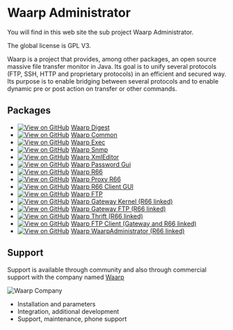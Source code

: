 Waarp Administrator
===================

You will find in this web site the sub project Waarp Administrator.

The global license is GPL V3.

Waarp is a project that provides, among other packages, 
an open source massive file transfer monitor 
in Java. Its goal is to unify several protocols (FTP, SSH, HTTP and proprietary 
protocols) in an efficient and secured way. Its purpose is to enable bridging between 
several protocols and to enable dynamic pre or post action on transfer or other commands.

Packages
--------

 * [![View on GitHub](http://waarp.github.com/Waarp/res/waarp/octocaticon.png "View on GitHub")](https://www.github.com/waarp/WaarpDigest) [Waarp Digest](http://waarp.github.com/WaarpDigest)
 * [![View on GitHub](http://waarp.github.com/Waarp/res/waarp/octocaticon.png "View on GitHub")](https://www.github.com/waarp/WaarpCommon) [Waarp Common](http://waarp.github.com/WaarpCommon)
 * [![View on GitHub](http://waarp.github.com/Waarp/res/waarp/octocaticon.png "View on GitHub")](https://www.github.com/waarp/WaarpExec) [Waarp Exec](http://waarp.github.com/WaarpExec)
 * [![View on GitHub](http://waarp.github.com/Waarp/res/waarp/octocaticon.png "View on GitHub")](https://www.github.com/waarp/WaarpSnmp) [Waarp Snmp](http://waarp.github.com/WaarpSnmp)
 * [![View on GitHub](http://waarp.github.com/Waarp/res/waarp/octocaticon.png "View on GitHub")](https://www.github.com/waarp/WaarpXmlEditor) [Waarp XmlEditor](http://waarp.github.com/WaarpXmlEditor)
 * [![View on GitHub](http://waarp.github.com/Waarp/res/waarp/octocaticon.png "View on GitHub")](https://www.github.com/waarp/WaarpPassword) [Waarp Password Gui](http://waarp.github.com/WaarpPassword)
 * [![View on GitHub](http://waarp.github.com/Waarp/res/waarp/octocaticon.png "View on GitHub")](https://www.github.com/waarp/WaarpR66) [Waarp R66](http://waarp.github.com/WaarpR66)
 * [![View on GitHub](http://waarp.github.com/Waarp/res/waarp/octocaticon.png "View on GitHub")](https://www.github.com/waarp/WaarpProxyR66) [Waarp Proxy R66](http://waarp.github.com/WaarpProxyR66)
 * [![View on GitHub](http://waarp.github.com/Waarp/res/waarp/octocaticon.png "View on GitHub")](https://www.github.com/waarp/WaarpR66Gui) [Waarp R66 Client GUI](http://waarp.github.com/WaarpR66Gui)
 * [![View on GitHub](http://waarp.github.com/Waarp/res/waarp/octocaticon.png "View on GitHub")](https://www.github.com/waarp/WaarpFtp) [Waarp FTP](http://waarp.github.com/WaarpFtp)
 * [![View on GitHub](http://waarp.github.com/Waarp/res/waarp/octocaticon.png "View on GitHub")](https://www.github.com/waarp/WaarpGatewayKernel) [Waarp Gateway Kernel (R66 linked)](http://waarp.github.com/WaarpGatewayKernel)
 * [![View on GitHub](http://waarp.github.com/Waarp/res/waarp/octocaticon.png "View on GitHub")](https://www.github.com/waarp/WaarpGatewayFtp) [Waarp Gateway FTP (R66 linked)](http://waarp.github.com/WaarpGatewayFtp)
 * [![View on GitHub](http://waarp.github.com/Waarp/res/waarp/octocaticon.png "View on GitHub")](https://www.github.com/waarp/WaarpThrift) [Waarp Thrift (R66 linked)](http://waarp.github.com/WaarpThrift)
 * [![View on GitHub](http://waarp.github.com/Waarp/res/waarp/octocaticon.png "View on GitHub")](https://www.github.com/waarp/WaarpFtpClient) [Waarp FTP Client (Gateway and R66 linked)](http://waarp.github.com/WaarpFtpClient)
 * [![View on GitHub](http://waarp.github.com/Waarp/res/waarp/octocaticon.png "View on GitHub")](https://www.github.com/waarp/WaarpAdministrator) [Waarp WaarpAdministrator (R66 linked)](http://waarp.github.com/WaarpAdministrator)

Support
-------

Support is available through community and also through commercial support
with the company named [Waarp](http://www.waarp.fr/)

![Waarp Company](http://waarp.github.com/Waarp/res/waarp/waarp.gif "Waarp")

 * Installation and parameters
 * Integration, additional development
 * Support, maintenance, phone support
 
